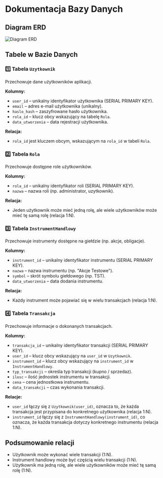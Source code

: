 # Dokumentacja Bazy Danych

## Diagram ERD
![Diagram ERD](./erd-diagram.png)

## Tabele w Bazie Danych

### 1️⃣ Tabela `Uzytkownik`
Przechowuje dane użytkowników aplikacji.

**Kolumny:**
- `user_id` – unikalny identyfikator użytkownika (SERIAL PRIMARY KEY).
- `email` – adres e-mail użytkownika (unikalny).
- `haslo_hash` – zaszyfrowane hasło użytkownika.
- `rola_id` – klucz obcy wskazujący na tabelę `Rola`.
- `data_utworzenia` – data rejestracji użytkownika.

**Relacja:**
- `rola_id` jest kluczem obcym, wskazującym na `rola_id` w tabeli `Rola`.

### 2️⃣ Tabela `Rola`
Przechowuje dostępne role użytkowników.

**Kolumny:**
- `rola_id` – unikalny identyfikator roli (SERIAL PRIMARY KEY).
- `nazwa` – nazwa roli (np. administrator, uzytkownik).

**Relacja:**
- Jeden użytkownik może mieć jedną rolę, ale wiele użytkowników może mieć tę samą rolę (relacja 1:N).

### 3️⃣ Tabela `InstrumentHandlowy`
Przechowuje instrumenty dostępne na giełdzie (np. akcje, obligacje).

**Kolumny:**
- `instrument_id` – unikalny identyfikator instrumentu (SERIAL PRIMARY KEY).
- `nazwa` – nazwa instrumentu (np. "Akcje Testowe").
- `symbol` – skrót symbolu giełdowego (np. TST).
- `data_utworzenia` – data dodania instrumentu.

**Relacja:**
- Każdy instrument może pojawiać się w wielu transakcjach (relacja 1:N).

### 4️⃣ Tabela `Transakcja`
Przechowuje informacje o dokonanych transakcjach.

**Kolumny:**
- `transakcja_id` – unikalny identyfikator transakcji (SERIAL PRIMARY KEY).
- `user_id` – klucz obcy wskazujący na `user_id` w `Uzytkownik`.
- `instrument_id` – klucz obcy wskazujący na `instrument_id` w `InstrumentHandlowy`.
- `typ_transakcji` – określa typ transakcji (kupno / sprzedaz).
- `ilosc` – ilość jednostek instrumentu w transakcji.
- `cena` – cena jednostkowa instrumentu.
- `data_transakcji` – czas wykonania transakcji.

**Relacje:**
- `user_id` łączy się z `Uzytkownik(user_id)`, oznacza to, że każda transakcja jest przypisana do konkretnego użytkownika (relacja 1:N).
- `instrument_id` łączy się z `InstrumentHandlowy(instrument_id)`, co oznacza, że każda transakcja dotyczy konkretnego instrumentu (relacja 1:N).

## Podsumowanie relacji
- Użytkownik może wykonać wiele transakcji (1:N).
- Instrument handlowy może być częścią wielu transakcji (1:N).
- Użytkownik ma jedną rolę, ale wiele użytkowników może mieć tę samą rolę (1:N).